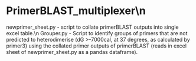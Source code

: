# PrimerBLAST_multiplexer\n
newprimer_sheet.py - script to collate primerBLAST outputs into single excel table.\n
Grouper.py - Script to identify groups of primers that are not predicted to heterodimerise (dG >-7000cal, at 37 degrees, as calculated by primer3) using the collated primer outputs of primerBLAST (reads in excel sheet of newprimer_sheet.py as a pandas dataframe).  
